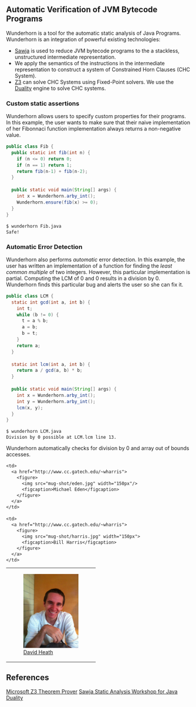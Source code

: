 ## Automatic Verification of JVM Bytecode Programs

Wunderhorn is a tool for the automatic static analysis of Java Programs.
Wunderhorn is an integration of powerful existing technologies:

  * [Sawja](http://sawja.inria.fr/) is used to reduce JVM bytecode programs to
    the a stackless, unstructured intermediate representation.
  * We apply the semantics of the instructions in the intermediate representation
    to construct a system of Constrained Horn Clauses (CHC System).
  * [Z3](https://github.com/Z3Prover/z3) can solve CHC Systems using Fixed-Point
    solvers. We use the [Duality](https://www.microsoft.com/en-us/research/project/duality/)
    engine to solve CHC systems.

### Custom static assertions

Wunderhorn allows users to specify custom properties for their programs. In this
example, the user wants to make sure that their naive implementation of her Fibonnaci
function implementation always returns a non-negative value.

```Java
public class Fib {
  public static int fib(int n) {
    if (n <= 0) return 0;
    if (n == 1) return 1;
    return fib(n-1) + fib(n-2);
  }

  public static void main(String[] args) {
    int x = Wunderhorn.arby_int();
    Wunderhorn.ensure(fib(x) >= 0);
  }
}
```

```
$ wunderhorn Fib.java
Safe!
```


### Automatic Error Detection

Wunderhorn also performs *automatic* error detection. In this example, the user has
written an implementation of a function for finding the *least common multiple* of
two integers. However, this particular implementation is partial. Computing the
LCM of 0 and 0 results in a division by 0. Wunderhorn finds this particular bug
and alerts the user so she can fix it.

```Java
public class LCM {
  static int gcd(int a, int b) {
    int t;
    while (b != 0) {
      t = a % b;
      a = b;
      b = t;
    }
    return a;
  }

  static int lcm(int a, int b) {
    return a / gcd(a, b) * b;
  }

  public static void main(String[] args) {
    int x = Wunderhorn.arby_int();
    int y = Wunderhorn.arby_int();
    lcm(x, y);
  }
}
```

```
$ wunderhorn LCM.java
Division by 0 possible at LCM.lcm line 13.
```

Wunderhorn automatically checks for division by 0 and array out of bounds accesses.

<table>
  <tr>
    <td>
      <a href="http://daheath.github.io">
        <figure>
          <img src="mug-shot/heath.jpg" width="150px">
          <figcaption>David Heath</figcaption>
        </figure>
      </a>
    </td>

    <td>
      <a href="http://www.cc.gatech.edu/~wharris">
        <figure>
          <img src="mug-shot/eden.jpg" width="150px"/>
          <figcaption>Michael Eden</figcaption>
        </figure>
      </a>
    </td>

    <td>
      <a href="http://www.cc.gatech.edu/~wharris">
        <figure>
          <img src="mug-shot/harris.jpg" width="150px">
          <figcaption>Bill Harris</figcaption>
        </figure>
      </a>
    </td>
  </tr>
</table>

## References
[Microsoft Z3 Theorem Prover](https://github.com/Z3Prover/z3)
[Sawja Static Analysis Workshop for Java](http://sawja.inria.fr/)
[Duality](https://www.microsoft.com/en-us/research/project/duality/)
